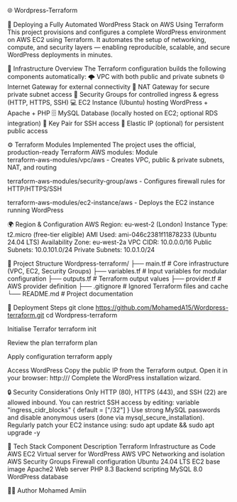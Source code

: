 🌐 Wordpress-Terraform

🚀 Deploying a Fully Automated WordPress Stack on AWS Using Terraform
This project provisions and configures a complete WordPress environment on AWS EC2 using Terraform.
It automates the setup of networking, compute, and security layers — enabling reproducible, scalable, and secure WordPress deployments in minutes.

🧱 Infrastructure Overview
The Terraform configuration builds the following components automatically:
🌩️ VPC with both public and private subnets
🌐 Internet Gateway for external connectivity
🔁 NAT Gateway for secure private subnet access
🧱 Security Groups for controlled ingress & egress (HTTP, HTTPS, SSH)
💻 EC2 Instance (Ubuntu) hosting WordPress + Apache + PHP
🗄️ MySQL Database (locally hosted on EC2; optional RDS integration)
🔐 Key Pair for SSH access
📡 Elastic IP (optional) for persistent public access

⚙️ Terraform Modules Implemented
The project uses the official, production-ready Terraform AWS modules:
Module	                        
terraform-aws-modules/vpc/aws - Creates VPC, public & private subnets, NAT, and routing

terraform-aws-modules/security-group/aws -	Configures firewall rules for HTTP/HTTPS/SSH

terraform-aws-modules/ec2-instance/aws	- Deploys the EC2 instance running WordPress

🌍 Region & Configuration
AWS Region: eu-west-2 (London)
Instance Type: t2.micro (free-tier eligible)
AMI Used: ami-046c2381f11878233 (Ubuntu 24.04 LTS)
Availability Zone: eu-west-2a
VPC CIDR: 10.0.0.0/16
Public Subnets: 10.0.101.0/24
Private Subnets: 10.0.1.0/24

📁 Project Structure
Wordpress-terraform/
├── main.tf              # Core infrastructure (VPC, EC2, Security Groups)
├── variables.tf         # Input variables for modular configuration
├── outputs.tf           # Terraform output values
├── provider.tf          # AWS provider definition
├── .gitignore           # Ignored Terraform files and cache
└── README.md            # Project documentation

🚀 Deployment Steps
git clone https://github.com/MohamedA15/Wordpress-terraform.git
cd Wordpress-terraform

Initialise Terrafor
terraform init

Review the plan
terraform plan

Apply configuration
terraform apply 

Access WordPress
Copy the public IP from the Terraform output.
Open it in your browser: http://<public-ip>/
Complete the WordPress installation wizard.

🔒 Security Considerations
Only HTTP (80), HTTPS (443), and SSH (22) are allowed inbound.
You can restrict SSH access by editing:
variable "ingress_cidr_blocks" {
  default = ["<your-public-ip>/32"]
}
Use strong MySQL passwords and disable anonymous users (done via mysql_secure_installation).
Regularly patch your EC2 instance using:
sudo apt update && sudo apt upgrade -y

🧰 Tech Stack
Component	Description
Terraform	Infrastructure as Code
AWS EC2	Virtual server for WordPress
AWS VPC	Networking and isolation
AWS Security Groups	Firewall configuration
Ubuntu 24.04 LTS	EC2 base image
Apache2	Web server
PHP 8.3	Backend scripting
MySQL 8.0	WordPress database

👨‍💻 Author
Mohamed Amiin